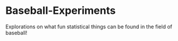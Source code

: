 # Baseball-Experiments

Explorations on what fun statistical things can be found in the field of baseball!
